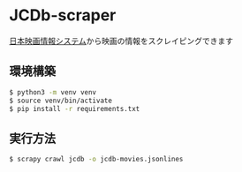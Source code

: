 # JCDb-scraper

[日本映画情報システム](https://www.japanese-cinema-db.jp/)から映画の情報をスクレイピングできます

## 環境構築

```sh
$ python3 -m venv venv
$ source venv/bin/activate
$ pip install -r requirements.txt
```

## 実行方法

```sh
$ scrapy crawl jcdb -o jcdb-movies.jsonlines
```
